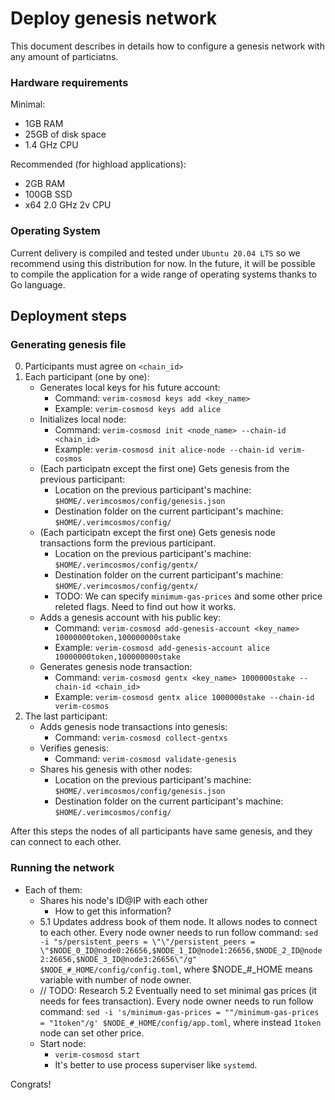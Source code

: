 # Deploy genesis network

This document describes in details how to configure a genesis network with any amount of particiatns.

### Hardware requirements

Minimal:
- 1GB RAM
- 25GB of disk space
- 1.4 GHz CPU

Recommended (for highload applications):
- 2GB RAM
- 100GB SSD
- x64 2.0 GHz 2v CPU

### Operating System

Current delivery is compiled and tested under `Ubuntu 20.04 LTS` so we recommend using this distribution for now. In the future, it will be possible to compile the application for a wide range of operating systems thanks to Go language.

## Deployment steps

### Generating genesis file

0. Participants must agree on `<chain_id>`
1. Each participant (one by one):
    - Generates local keys for his future account:  
        - Command: `verim-cosmosd keys add <key_name>`
        - Example: `verim-cosmosd keys add alice`
    - Initializes local node:
        - Command: `verim-cosmosd init <node_name> --chain-id <chain_id>`
        - Example: `verim-cosmosd init alice-node --chain-id verim-cosmos`
    - (Each participatn except the first one) Gets genesis from the previous participant:
        - Location on the previous participant's machine: `$HOME/.verimcosmos/config/genesis.json`
        - Destination folder on the current participant's machine: `$HOME/.verimcosmos/config/`
    - (Each participatn except the first one) Gets genesis node transactions form the previous participant.
        - Location on the previous participant's machine: `$HOME/.verimcosmos/config/gentx/`
        - Destination folder on the current participant's machine: `$HOME/.verimcosmos/config/gentx/`
        - TODO: We can specify `minimum-gas-prices` and some other price releted flags. Need to find out how it works.
    - Adds a genesis account with his public key:
        - Command: `verim-cosmosd add-genesis-account <key_name> 10000000token,100000000stake`
        - Example: `verim-cosmosd add-genesis-account alice 10000000token,100000000stake`
    - Generates genesis node transaction:
        - Command: `verim-cosmosd gentx <key_name> 1000000stake --chain-id <chain_id>`
        - Example: `verim-cosmosd gentx alice 1000000stake --chain-id verim-cosmos`
2. The last participant:
    - Adds genesis node transactions into genesis:
        - Command: `verim-cosmosd collect-gentxs`
    - Verifies genesis:
        - Command: `verim-cosmosd validate-genesis`
    - Shares his genesis with other nodes:
        - Location on the previous participant's machine: `$HOME/.verimcosmos/config/genesis.json`
        - Destination folder on the current participant's machine: `$HOME/.verimcosmos/config/`

After this steps the nodes of all participants have same genesis, and they can connect to each other.

### Running the network

- Each of them:
    - Shares his node's ID@IP with each other
        - How to get this information?
    - 5.1 Updates address book of them node. It allows nodes to connect to each other. Every node owner needs to run follow command: `sed -i "s/persistent_peers = \"\"/persistent_peers = \"$NODE_0_ID@node0:26656,$NODE_1_ID@node1:26656,$NODE_2_ID@node2:26656,$NODE_3_ID@node3:26656\"/g" $NODE_#_HOME/config/config.toml`, where $NODE_#_HOME means variable with number of node owner.
    - // TODO: Research 5.2 Eventually need to set minimal gas prices (it needs for fees transaction). Every node owner needs to run follow command: `sed -i 's/minimum-gas-prices = ""/minimum-gas-prices = "1token"/g' $NODE_#_HOME/config/app.toml`, where instead `1token` node can set other price.
    - Start node:
        - `verim-cosmosd start`
        - It's better to use process superviser like `systemd`.


Congrats!
